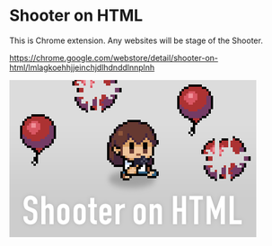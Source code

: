 # Shooter on HTML

This is Chrome extension.
Any websites will be stage of the Shooter.

https://chrome.google.com/webstore/detail/shooter-on-html/lmlagkoehhjjeinchjdlhdnddlnnplnh

![Banner](banner.png)

